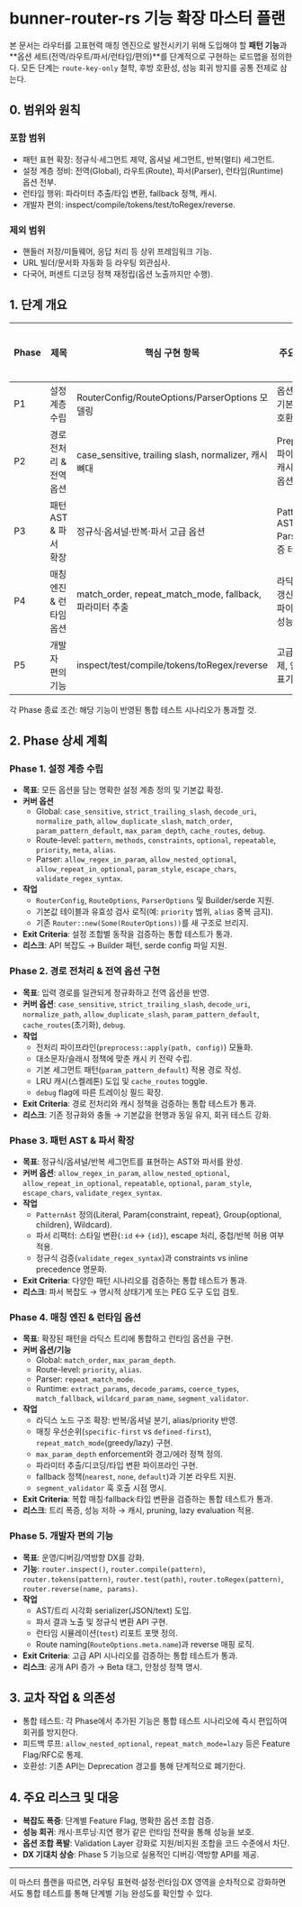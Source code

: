 # bunner-router-rs 기능 확장 마스터 플랜

본 문서는 라우터를 고표현력 매칭 엔진으로 발전시키기 위해 도입해야 할 **패턴 기능**과 **옵션 세트(전역/라우트/파서/런타임/편의)**를 단계적으로 구현하는 로드맵을 정의한다. 모든 단계는 `route-key-only` 철학, 후방 호환성, 성능 회귀 방지를 공통 전제로 삼는다.

## 0. 범위와 원칙

### 포함 범위
- 패턴 표현 확장: 정규식·세그먼트 제약, 옵셔널 세그먼트, 반복(멀티) 세그먼트.
- 설정 계층 정비: 전역(Global), 라우트(Route), 파서(Parser), 런타임(Runtime) 옵션 전부.
- 런타임 행위: 파라미터 추출/타입 변환, fallback 정책, 캐시.
- 개발자 편의: inspect/compile/tokens/test/toRegex/reverse.

### 제외 범위
- 핸들러 저장/미들웨어, 응답 처리 등 상위 프레임워크 기능.
- URL 빌더/문서화 자동화 등 라우팅 외관심사.
- 다국어, 퍼센트 디코딩 정책 재정립(옵션 노출까지만 수행).

## 1. 단계 개요

| Phase | 제목 | 핵심 구현 항목 | 주요 산출물 | 선행 조건 |
|-------|------|----------------|-------------|-----------|
| P1 | 설정 계층 수립 | RouterConfig/RouteOptions/ParserOptions 모델링 | 옵션 구조체, 기본값/검증, 호환 어댑터 | 없음 |
| P2 | 경로 전처리 & 전역 옵션 | case_sensitive, trailing slash, normalizer, 캐시 뼈대 | Preprocess 파이프라인, 캐시 기본, 옵션 테스트 | P1 |
| P3 | 패턴 AST & 파서 확장 | 정규식·옵셔널·반복·파서 고급 옵션 | Pattern AST, Parser, 검증 테스트 | P2 |
| P4 | 매칭 엔진 & 런타임 옵션 | match_order, repeat_match_mode, fallback, 파라미터 추출 | 라딕스 트리 갱신, 런타임 파이프라인, 성능 검증 | P3 |
| P5 | 개발자 편의 기능 | inspect/test/compile/tokens/toRegex/reverse | 고급 API, 예제, 안정성 표기 | P4 |

각 Phase 종료 조건: 해당 기능이 반영된 통합 테스트 시나리오가 통과할 것.

## 2. Phase 상세 계획

### Phase 1. 설정 계층 수립
- **목표**: 모든 옵션을 담는 명확한 설정 계층 정의 및 기본값 확정.
- **커버 옵션**
  - Global: `case_sensitive`, `strict_trailing_slash`, `decode_uri`, `normalize_path`, `allow_duplicate_slash`, `match_order`, `param_pattern_default`, `max_param_depth`, `cache_routes`, `debug`.
  - Route-level: `pattern`, `methods`, `constraints`, `optional`, `repeatable`, `priority`, `meta`, `alias`.
  - Parser: `allow_regex_in_param`, `allow_nested_optional`, `allow_repeat_in_optional`, `param_style`, `escape_chars`, `validate_regex_syntax`.
- **작업**
  - `RouterConfig`, `RouteOptions`, `ParserOptions` 및 Builder/serde 지원.
  - 기본값 테이블과 유효성 검사 로직(예: `priority` 범위, `alias` 중복 금지).
  - 기존 `Router::new(Some(RouterOptions))`를 새 구조로 브리지.
- **Exit Criteria**: 설정 조합별 동작을 검증하는 통합 테스트가 통과.
- **리스크**: API 복잡도 → Builder 패턴, serde config 파일 지원.

### Phase 2. 경로 전처리 & 전역 옵션 구현
- **목표**: 입력 경로를 일관되게 정규화하고 전역 옵션을 반영.
- **커버 옵션**: `case_sensitive`, `strict_trailing_slash`, `decode_uri`, `normalize_path`, `allow_duplicate_slash`, `param_pattern_default`, `cache_routes`(초기화), `debug`.
- **작업**
  - 전처리 파이프라인(`preprocess::apply(path, config)`) 모듈화.
  - 대소문자/슬래시 정책에 맞춘 캐시 키 전략 수립.
  - 기본 세그먼트 패턴(`param_pattern_default`) 적용 경로 작성.
  - LRU 캐시(스켈레톤) 도입 및 `cache_routes` toggle.
  - `debug` flag에 따른 트레이싱 필드 확장.
- **Exit Criteria**: 경로 전처리와 캐시 정책을 검증하는 통합 테스트가 통과.
- **리스크**: 기존 정규화와 충돌 → 기본값을 현행과 동일 유지, 회귀 테스트 강화.

### Phase 3. 패턴 AST & 파서 확장
- **목표**: 정규식/옵셔널/반복 세그먼트를 표현하는 AST와 파서를 완성.
- **커버 옵션**: `allow_regex_in_param`, `allow_nested_optional`, `allow_repeat_in_optional`, `repeatable`, `optional`, `param_style`, `escape_chars`, `validate_regex_syntax`.
- **작업**
  - `PatternAst` 정의(Literal, Param{constraint, repeat}, Group{optional, children}, Wildcard).
  - 파서 리팩터: 스타일 변환(`:id` ↔ `{id}`), escape 처리, 중첩/반복 허용 여부 적용.
  - 정규식 검증(`validate_regex_syntax`)과 constraints vs inline precedence 명문화.
- **Exit Criteria**: 다양한 패턴 시나리오를 검증하는 통합 테스트가 통과.
- **리스크**: 파서 복잡도 → 명시적 상태기계 또는 PEG 도구 도입 검토.

### Phase 4. 매칭 엔진 & 런타임 옵션
- **목표**: 확장된 패턴을 라딕스 트리에 통합하고 런타임 옵션을 구현.
- **커버 옵션/기능**
  - Global: `match_order`, `max_param_depth`.
  - Route-level: `priority`, `alias`.
  - Parser: `repeat_match_mode`.
  - Runtime: `extract_params`, `decode_params`, `coerce_types`, `match_fallback`, `wildcard_param_name`, `segment_validator`.
- **작업**
  - 라딕스 노드 구조 확장: 반복/옵셔널 분기, alias/priority 반영.
  - 매칭 우선순위(`specific-first` vs `defined-first`), `repeat_match_mode`(greedy/lazy) 구현.
  - `max_param_depth` enforcement와 경고/에러 정책 정의.
  - 파라미터 추출/디코딩/타입 변환 파이프라인 구현.
  - fallback 정책(`nearest`, `none`, `default`)과 기본 라우트 지원.
  - `segment_validator` 훅 호출 시점 명시.
- **Exit Criteria**: 복합 매칭·fallback·타입 변환을 검증하는 통합 테스트가 통과.
- **리스크**: 트리 폭증, 성능 저하 → 캐시, pruning, lazy evaluation 적용.

### Phase 5. 개발자 편의 기능
- **목표**: 운영/디버깅/역방향 DX를 강화.
- **기능**: `router.inspect()`, `router.compile(pattern)`, `router.tokens(pattern)`, `router.test(path)`, `router.toRegex(pattern)`, `router.reverse(name, params)`.
- **작업**
  - AST/트리 시각화 serializer(JSON/text) 도입.
  - 파서 결과 노출 및 정규식 변환 API 구현.
  - 런타임 시뮬레이션(`test`) 리포트 포맷 정의.
  - Route naming(`RouteOptions.meta.name`)과 reverse 매핑 로직.
- **Exit Criteria**: 고급 API 시나리오를 검증하는 통합 테스트가 통과.
- **리스크**: 공개 API 증가 → Beta 태그, 안정성 정책 명시.

## 3. 교차 작업 & 의존성
- 통합 테스트: 각 Phase에서 추가된 기능은 통합 테스트 시나리오에 즉시 편입하여 회귀를 방지한다.
- 피드백 루프: `allow_nested_optional`, `repeat_match_mode=lazy` 등은 Feature Flag/RFC로 통제.
- 호환성: 기존 API는 Deprecation 경고를 통해 단계적으로 폐기한다.

## 4. 주요 리스크 및 대응
- **복잡도 폭증**: 단계별 Feature Flag, 명확한 옵션 조합 검증.
- **성능 회귀**: 캐시·프루닝·지연 평가 같은 런타임 전략을 통해 성능을 보호.
- **옵션 조합 폭발**: Validation Layer 강화로 지원/비지원 조합을 코드 수준에서 차단.
- **DX 기대치 상승**: Phase 5 기능으로 실용적인 디버깅·역방향 API를 제공.

---
이 마스터 플랜을 따르면, 라우팅 표현력·설정·런타임·DX 영역을 순차적으로 강화하면서도 통합 테스트를 통해 단계별 기능 완성도를 확인할 수 있다.
